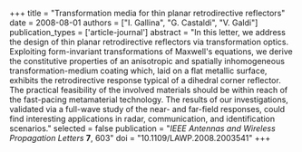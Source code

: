 +++
title = "Transformation media for thin planar retrodirective reflectors"
date = 2008-08-01
authors = ["I. Gallina", "G. Castaldi", "V. Galdi"]
publication_types = ['article-journal']
abstract = "In this letter, we address the design of thin planar retrodirective reflectors via transformation optics. Exploiting form-invariant transformations of Maxwell's equations, we derive the constitutive properties of an anisotropic and spatially inhomogeneous transformation-medium coating which, laid on a flat metallic surface, exhibits the retrodirective response typical of a dihedral corner reflector. The practical feasibility of the involved materials should be within reach of the fast-pacing metamaterial technology. The results of our investigations, validated via a full-wave study of the near- and far-field responses, could find interesting applications in radar, communication, and identification scenarios."
selected = false
publication = "*IEEE Antennas and Wireless Propagation Letters* **7**, 603"
doi = "10.1109/LAWP.2008.2003541"
+++
